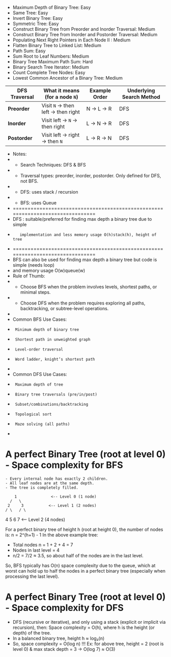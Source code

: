 - Maximum Depth of Binary Tree:  Easy
- Same Tree: Easy
- Invert Binary Tree: Easy
- Symmetric Tree: Easy
- Construct Binary Tree from Preorder and Inorder Traversal: Medium
- Construct Binary Tree from Inorder and Postorder Traversal: Medium
- Populating Next Right Pointers in Each Node II : Medium
- Flatten Binary Tree to Linked List: Medium
- Path Sum: Easy
- Sum Root to Leaf Numbers: Medium
- Binary Tree Maximum Path Sum: Hard
- Binary Search Tree Iterator: Medium
- Count Complete Tree Nodes: Easy
- Lowest Common Ancestor of a Binary Tree: Medium


| DFS Traversal | What it means (for a node `N`)     | Example Order | Underlying Search Method
| ------------- | ---------------------------------- | ------------- |------------------------
| **Preorder**  | Visit `N` → then left → then right | N → L → R     |     DFS
| **Inorder**   | Visit left → `N` → then right      | L → N → R     |     DFS
| **Postorder** | Visit left → right → then `N`      | L → R → N     |     DFS


 * Notes:
 *  - Search Techniques: DFS & BFS
 *  - Traversal types: preorder, inorder, postorder. Only defined for DFS, not BFS.
 *  - DFS: uses stack / recursion
 *  - BFS: uses Queue
 *  ===============================================================================
 *  DFS : suitable/preferred for finding max depth a binary tree due to simple
 *        implementation and less memory usage O(h)stack(h), height of tree
 *  ===============================================================================
 *  BFS can also be used for finding max depth a binary tree but code is simple (needs loop)
 *  and memory usage O(w)queue(w)
 *  Rule of Thumb:
 *  - Choose BFS when the problem involves levels, shortest paths, or minimal steps.
 *  - Choose DFS when the problem requires exploring all paths, backtracking, or subtree-level operations.
 *
 *  Common BFS Use Cases:
 *      Minimum depth of binary tree
 *      Shortest path in unweighted graph
 *      Level-order traversal
 *      Word ladder, knight’s shortest path
 *
 * Common DFS Use Cases:
 *      Maximum depth of tree
 *      Binary tree traversals (pre/in/post)
 *      Subset/combinations/backtracking
 *      Topological sort
 *      Maze solving (all paths) 
 *

# A perfect Binary Tree (root at level 0) - Space complexity for BFS
    - Every internal node has exactly 2 children.
    - All leaf nodes are at the same depth.
    - The tree is completely filled.

        1               <-- Level 0 (1 node)
      /   \
     2     3           <-- Level 1 (2 nodes)
    / \   / \
   4   5 6   7         <-- Level 2 (4 nodes)

For a perfect binary tree of height h (root at height 0), the number of nodes is:
    n = 2^(h+1) - 1
In the above example tree:
- Total nodes n = 1 + 2 + 4 = 7
- Nodes in last level = 4
- n/2 = 7/2 ≈ 3.5, so about half of the nodes are in the last level.

So, BFS typically has O(n) space complexity due to the queue, which at worst can
hold up to half the nodes in a perfect binary tree (especially when processing the last level).

# A perfect Binary Tree (root at level 0) - Space complexity for DFS
- DFS (recursive or iterative), and only using a stack (explicit or implicit via recursion), then:
  Space complexity = O(h), where h is the height (or depth) of the tree.
- In a balanced binary tree, height h ≈ log₂(n)
- So, space complexity = O(log n) !!! Ex: for above tree, height = 2 (root is level 0) & max stack depth = 3 → O(log 7) ≈ O(3)
